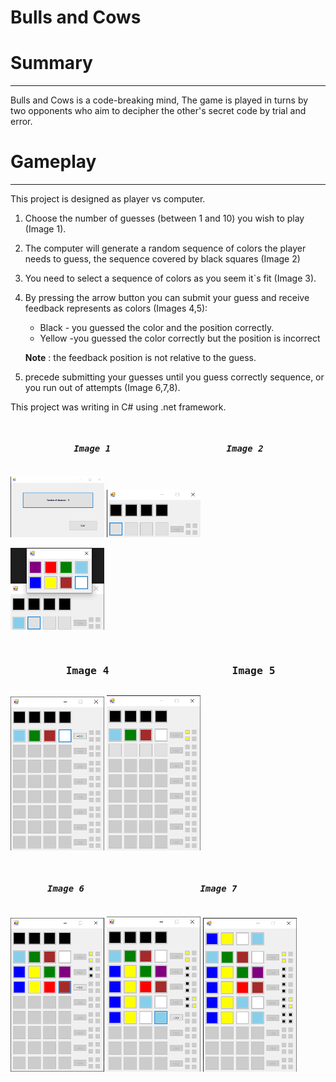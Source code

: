 Bulls and Cows
===


# Summary

---

Bulls and Cows is a code-breaking mind,
The game is played in turns by two opponents who aim to decipher the other's secret code by trial and error.


# Gameplay

---
This project is designed as player vs computer.
   1) Choose the number of guesses (between 1 and 10) you wish to play (Image 1).
   2) The computer will generate a random sequence of colors the player needs to guess, the sequence covered by black squares (Image 2)
   3) You need to select a sequence of colors as you seem it`s fit (Image 3).
   4) By pressing the arrow button you can submit your guess and receive feedback represents as colors (Images 4,5):
      * Black - you guessed the color and the position correctly.
      * Yellow -you guessed the color correctly but the position is incorrect
      
      **Note** : the feedback position is not relative to the guess.
   5) precede submitting your guesses until you guess correctly sequence, or you run out of attempts (Image 6,7,8).


This project was writing in C# using .net framework.

<pre> <h5>            Image 1                      Image 2                 Image 3</h5></pre>

<img src="./images/number_of_guesses.png" width="150"/>

<img src="./images/random_sequence.png" width="150"/>

<img src="./images/color_choosing.png" width="150"/> <br>
<pre> <h3>         Image 4                    Image 5</h3></pre>

<img src="./images/submit_guess.png" width="150"/>
<img src="./images/score.png" width="150"/> <br>

<pre> <h5>       Image 6                      Image 7                       Image 8</h5></pre>
<img src="./images/score_1.png" width="150"/>
<img src="./images/score_2.png" width="150"/>
<img src="./images/score_3.png" width="150"/>


